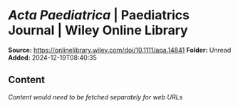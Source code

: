 # <em>Acta Paediatrica</em> | Paediatrics Journal | Wiley Online Library

**Source:** https://onlinelibrary.wiley.com/doi/10.1111/apa.14841
**Folder:** Unread
**Added:** 2024-12-19T08:40:35




## Content
*Content would need to be fetched separately for web URLs*
